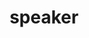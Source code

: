 ---
title: "speaker"
id: tag.id
permalink: "/tags/speaker"
videos: [1170,1178,1179,1180,1181,1183,1185,1186,1168,1169,1171,1167,1182,1184,1187,2141]
---